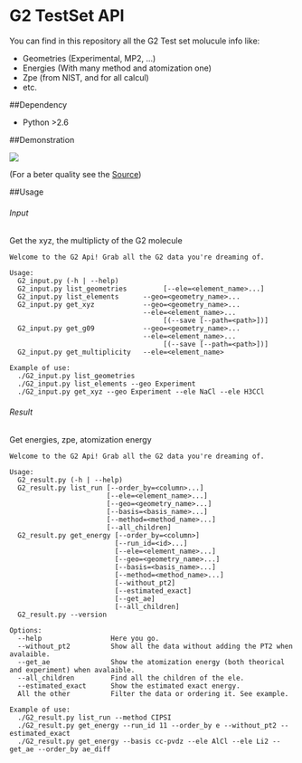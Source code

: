 G2 TestSet API
=============================

You can find in this repository all the G2 Test set molucule info like:
  * Geometries (Experimental, MP2, ...)
  * Energies (With many method and atomization one)
  * Zpe (from NIST, and for all calcul)
  * etc.

##Dependency
* Python >2.6


##Demonstration

![](http://giant.gfycat.com/TornJaggedAnemoneshrimp.gif)

(For a beter quality see the [Source](https://asciinema.org/api/asciicasts/15602))

##Usage

###### Input
Get the xyz, the multiplicty of the G2 molecule

```
Welcome to the G2 Api! Grab all the G2 data you're dreaming of.

Usage:
  G2_input.py (-h | --help)
  G2_input.py list_geometries         [--ele=<element_name>...]
  G2_input.py list_elements      --geo=<geometry_name>...
  G2_input.py get_xyz            --geo=<geometry_name>...
                                 --ele=<element_name>...
                                      [(--save [--path=<path>])]
  G2_input.py get_g09            --geo=<geometry_name>...
                                 --ele=<element_name>...
                                      [(--save [--path=<path>])]
  G2_input.py get_multiplicity   --ele=<element_name>

Example of use:
  ./G2_input.py list_geometries
  ./G2_input.py list_elements --geo Experiment
  ./G2_input.py get_xyz --geo Experiment --ele NaCl --ele H3CCl

```

###### Result
Get energies, zpe, atomization energy
```
Welcome to the G2 Api! Grab all the G2 data you're dreaming of.

Usage:
  G2_result.py (-h | --help)
  G2_result.py list_run [--order_by=<column>...]
                        [--ele=<element_name>...]
                        [--geo=<geometry_name>...]
                        [--basis=<basis_name>...]
                        [--method=<method_name>...]
                        [--all_children]
  G2_result.py get_energy [--order_by=<column>]
                          [--run_id=<id>...]
                          [--ele=<element_name>...]
                          [--geo=<geometry_name>...]
                          [--basis=<basis_name>...]
                          [--method=<method_name>...]
                          [--without_pt2]
                          [--estimated_exact]
                          [--get_ae]
                          [--all_children]
  G2_result.py --version

Options:
  --help                 Here you go.
  --without_pt2          Show all the data without adding the PT2 when avalaible.
  --get_ae               Show the atomization energy (both theorical and experiment) when avalaible.
  --all_children         Find all the children of the ele.
  --estimated_exact      Show the estimated exact energy.
  All the other          Filter the data or ordering it. See example.

Example of use:
  ./G2_result.py list_run --method CIPSI
  ./G2_result.py get_energy --run_id 11 --order_by e --without_pt2 --estimated_exact
  ./G2_result.py get_energy --basis cc-pvdz --ele AlCl --ele Li2 --get_ae --order_by ae_diff
```